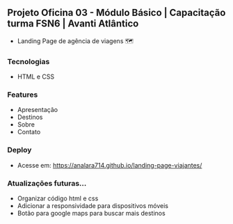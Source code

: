 ## Projeto Oficina 03 - Módulo Básico | Capacitação turma FSN6 | Avanti Atlântico

- Landing Page de agência de viagens 🗺️

### Tecnologias

- HTML e CSS

### Features

- Apresentação
- Destinos
- Sobre
- Contato

### Deploy

- Acesse em: https://analara714.github.io/landing-page-viajantes/

### Atualizações futuras...

- Organizar código html e css
- Adicionar a responsividade para dispositivos móveis
- Botão para google maps para buscar mais destinos
